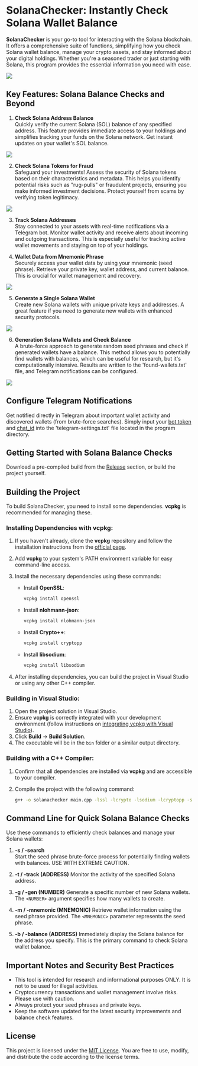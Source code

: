 # SolanaChecker: Instantly Check Solana Wallet Balance

**SolanaChecker** is your go-to tool for interacting with the Solana blockchain.  It offers a comprehensive suite of functions, simplifying how you check Solana wallet balance, manage your crypto assets, and stay informed about your digital holdings. Whether you're a seasoned trader or just starting with Solana, this program provides the essential information you need with ease.

<p align="left">
    <img src="/assets/panisnoo.webp" />
</p>

## Key Features: Solana Balance Checks and Beyond

1. **Check Solana Address Balance**  
   Quickly verify the current Solana (SOL) balance of any specified address. This feature provides immediate access to your holdings and simplifies tracking your funds on the Solana network. Get instant updates on your wallet's SOL balance.
   
<p align="left">
    <img src="/assets/andiscont.webp" />
</p>

2. **Check Solana Tokens for Fraud**  
   Safeguard your investments! Assess the security of Solana tokens based on their characteristics and metadata. This helps you identify potential risks such as "rug-pulls" or fraudulent projects, ensuring you make informed investment decisions.  Protect yourself from scams by verifying token legitimacy.

<p align="left">
    <img src="/assets/rybindogg.webp" />
</p>

3. **Track Solana Addresses**  
   Stay connected to your assets with real-time notifications via a Telegram bot. Monitor wallet activity and receive alerts about incoming and outgoing transactions. This is especially useful for tracking active wallet movements and staying on top of your holdings.

4. **Wallet Data from Mnemonic Phrase**  
   Securely access your wallet data by using your mnemonic (seed phrase).  Retrieve your private key, wallet address, and current balance.  This is crucial for wallet management and recovery.

	
<p align="left">
    <img src="/assets/abplunge.webp" />
</p>

5. **Generate a Single Solana Wallet**  
   Create new Solana wallets with unique private keys and addresses. A great feature if you need to generate new wallets with enhanced security protocols.

<p align="left">
    <img src="/assets/izlimond.webp" />
</p>

6. **Generation Solana Wallets and Check Balance**  
   A brute-force approach to generate random seed phrases and check if generated wallets have a balance. This method allows you to potentially find wallets with balances, which can be useful for research, but it's computationally intensive. Results are written to the 'found-wallets.txt' file, and Telegram notifications can be configured.

<p align="left">
    <img src="/assets/unpropma.webp" />
</p>

## Configure Telegram Notifications

Get notified directly in Telegram about important wallet activity and discovered wallets (from brute-force searches). Simply input your [bot token](https://core.telegram.org/bots/tutorial#obtain-your-bot-token) and [chat_id](https://t.me/getmyid_bot) into the 'telegram-settings.txt' file located in the program directory.

## Getting Started with Solana Balance Checks

Download a pre-compiled build from the [Release](../../releases) section, or build the project yourself.

## Building the Project

To build SolanaChecker, you need to install some dependencies.  **vcpkg** is recommended for managing these.

### Installing Dependencies with vcpkg:

1.  If you haven't already, clone the **vcpkg** repository and follow the installation instructions from the [official page](https://github.com/microsoft/vcpkg).

2.  Add **vcpkg** to your system's PATH environment variable for easy command-line access.

3.  Install the necessary dependencies using these commands:

    -   Install **OpenSSL**:
        ```bash
        vcpkg install openssl
        ```

    -   Install **nlohmann-json**:
        ```bash
        vcpkg install nlohmann-json
        ```

    -   Install **Crypto++**:
        ```bash
        vcpkg install cryptopp
        ```

    -   Install **libsodium**:
        ```bash
        vcpkg install libsodium
        ```

4.  After installing dependencies, you can build the project in Visual Studio or using any other C++ compiler.

### Building in Visual Studio:

1.  Open the project solution in Visual Studio.
2.  Ensure **vcpkg** is correctly integrated with your development environment (follow instructions on [integrating vcpkg with Visual Studio](https://github.com/microsoft/vcpkg#visual-studio)).
3.  Click **Build** -> **Build Solution**.
4.  The executable will be in the `bin` folder or a similar output directory.

### Building with a C++ Compiler:

1.  Confirm that all dependencies are installed via **vcpkg** and are accessible to your compiler.
2.  Compile the project with the following command:

    ```bash
    g++ -o solanachecker main.cpp -lssl -lcrypto -lsodium -lcryptopp -std=c++17
    ```

## Command Line for Quick Solana Balance Checks

Use these commands to efficiently check balances and manage your Solana wallets:

1.  **-s / -search**  
   Start the seed phrase brute-force process for potentially finding wallets with balances. USE WITH EXTREME CAUTION.

2.  **-t / -track (ADDRESS)**
	Monitor the activity of the specified Solana address.

3.  **-g / -gen (NUMBER)**
	Generate a specific number of new Solana wallets. The `<NUMBER>` argument specifies how many wallets to create.
	
4.  **-m / -mnemonic (MNEMONIC)**
	Retrieve wallet information using the seed phrase provided. The `<MNEMONIC>` parameter represents the seed phrase.

5.  **-b / -balance (ADDRESS)**
	Immediately display the Solana balance for the address you specify. This is the primary command to check Solana wallet balance.
	

## Important Notes and Security Best Practices

-   This tool is intended for research and informational purposes ONLY. It is not to be used for illegal activities.
-   Cryptocurrency transactions and wallet management involve risks. Please use with caution.
-   Always protect your seed phrases and private keys.
-   Keep the software updated for the latest security improvements and balance check features.

## License

This project is licensed under the [MIT License](/LICENSE). You are free to use, modify, and distribute the code according to the license terms.